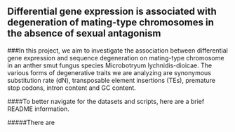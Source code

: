 ## Differential gene expression is associated with degeneration of mating-type chromosomes in the absence of sexual antagonism

###In this project, we aim to investigate the association between differential gene expression and sequence degeneration on mating-type chromosome in an anther smut fungus species Microbotryum lychnidis-dioicae. The various forms of degenerative traits we are analyzing are synonymous substitution rate (dN), transposable element insertions (TEs), premature stop codons, intron content and GC content. 

####To better navigate for the datasets and scripts, here are a brief README information. 

#####There are
